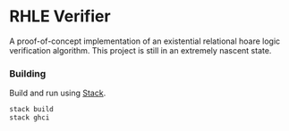 # RHLE Verifier

A proof-of-concept implementation of an existential relational hoare logic verification algorithm.
This project is still in an extremely nascent state.

### Building

Build and run using [Stack](https://docs.haskellstack.org/en/stable/README).

```bash
stack build
stack ghci
```
